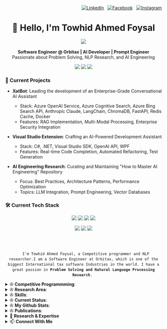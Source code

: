 <div align="right">
  <a href="https://www.linkedin.com/in/towhid-ahmed-67476818b/" target="_blank" rel="nofollow"><img alt="LinkedIn" width="22px" src="https://cdn.jsdelivr.net/npm/simple-icons@v3/icons/linkedin.svg" /></a>&nbsp;&nbsp;
  <a href="https://www.facebook.com/dreamy1001/" target="_blank" rel="nofollow"><img alt="Facebook" width="22px" src="https://cdn.jsdelivr.net/npm/simple-icons@v3/icons/facebook.svg" /></a>&nbsp;&nbsp;
  <a href="https://www.instagram.com/towhidfoysal/?hl=en" target="_blank" rel="nofollow"><img alt="Instagram" width="22px" src="https://cdn.jsdelivr.net/npm/simple-icons@v3/icons/instagram.svg" /></a>
</div>

<h1 align="center">👋 Hello, I'm Towhid Ahmed Foysal</h1>

<p align="center">
  <img src="https://media.giphy.com/media/13HgwGsXF0aiGY/giphy.gif" width="300">
</p>

<p align="center">
  <strong>Software Engineer @ Orbitax | AI Developer | Prompt Engineer</strong><br>
  Passionate about Problem Solving, NLP Research, and AI Engineering
</p>

<div align="center">
  <img src="https://img.shields.io/badge/AI-Engineer-blue?style=for-the-badge"/>
  <img src="https://img.shields.io/badge/Prompt-Engineer-green?style=for-the-badge"/>
  <img src="https://img.shields.io/badge/Software-Engineer-red?style=for-the-badge"/>
</div>

### 🔭 Current Projects

- **XatBot**: Leading the development of an Enterprise-Grade Conversational AI Assistant
  - Stack: Azure OpenAI Service, Azure Cognitive Search, Azure Bing Search API, Anthropic Claude, 
    LangChain, ChromaDB, FastAPI, Redis Cache, Docker
  - Features: RAG Implementation, Multi-Modal Processing, Enterprise Security Integration

- **Visual Studio Extension**: Crafting an AI-Powered Development Assistant
  - Stack: C#, .NET, Visual Studio SDK, OpenAI API, WPF
  - Features: Real-time Code Completion, Automated Refactoring, Test Generation

- **AI Engineering Research**: Curating and Maintaining "How to Master AI Engineering" Repository
  - Focus: Best Practices, Architecture Patterns, Performance Optimization
  - Topics: LLM Integration, Prompt Engineering, Vector Databases

### 🛠️ Current Tech Stack

<p align="center">
  <img src="https://img.shields.io/badge/Azure-0089D6?style=flat-square&logo=microsoft-azure&logoColor=white"/>
  <img src="https://img.shields.io/badge/VS_Code-007ACC?style=flat-square&logo=visual-studio-code&logoColor=white"/>
  <img src="https://img.shields.io/badge/Cursor-00ADD8?style=flat-square&logo=cursor&logoColor=white"/>
  <img src="https://img.shields.io/badge/Visual_Studio-5C2D91?style=flat-square&logo=visual-studio&logoColor=white"/>
</p>

<p align="center">
  <img src="https://img.shields.io/badge/Windows-10-292e33?style=flat-square&logo=microsoft&logoColor=ffffff">
  <img src="https://img.shields.io/badge/Linux-Ubuntu-292e33?style=flat-square&logo=Arch-Linux&logoColor=ffffff">
  <img src="https://img.shields.io/badge/BROWSER-Chrome-292e33?style=flat-square&logo=Google">
</p>

<br>
<p align="center">
  <code>
  I'm Towhid Ahmed Foysal, a Competitive programmer and NLP researcher.I am a Software Engineer at Orbitax, which is one of the biggest International tax software Industries in the world. I have a great passion in <strong>Problem Solving and Natural Language Processing Research</strong>. </code>
</p>


<details>
 <summary> ✇ <b>Competitive Programmming</b>: </summary>
<br>
<h2 align="center">ONLINE JUDGE</h2>
<p align="center">
  <a href="https://codeforces.com/profile/YoyOyoYOy000y000"><img src="https://img.shields.io/badge/Online%20Judge-Codeforces-red"> </a>
  <a href="https://codeforces.com/profile/YoyOyoYOy000y000"> <img src="https://img.shields.io/badge/id-YoyOyoYOy000y000-blueviolet"> </a>
  <a href="https://codeforces.com/contests/with/YoyOyoYOy000y000"> <img src="https://img.shields.io/badge/Total%20Contest-200-green"> </a>
  <a href="https://codeforces.com/profile/YoyOyoYOy000y000"> <img src="https://img.shields.io/badge/Problem%20Solved-797-orange"> </a>
  <a href="https://codeforces.com/profile/YoyOyoYOy000y000"> <img src="https://img.shields.io/badge/Max--rating-1868-blue"> </a>
</p>
<p align="center">
  <a href="https://uhunt.onlinejudge.org/id/888694"><img src="https://img.shields.io/badge/Online%20Judge-UVA-red"> </a>
  <a href="https://uhunt.onlinejudge.org/id/888694"> <img src="https://img.shields.io/badge/id-foysal87-blueviolet"> </a>
  <a href="https://uhunt.onlinejudge.org/id/888694"> <img src="https://img.shields.io/badge/Problem%20Solved-206-orange"> </a>
</p>
<p align="center">
  <a href="https://www.codechef.com/users/tvirussust"><img src="https://img.shields.io/badge/Online%20Judge-Codechef-red"> </a>
  <a href="https://www.codechef.com/users/tvirussust"> <img src="https://img.shields.io/badge/id-tvirussust-blueviolet"> </a>
  <a href="https://www.codechef.com/users/tvirussust"> <img src="https://img.shields.io/badge/Total%20Contest-20-green"> </a>
  <a href="https://www.codechef.com/users/tvirussust"> <img src="https://img.shields.io/badge/Problem%20Solved-24-orange"> </a>
  <a href="https://www.codechef.com/users/tvirussust"> <img src="https://img.shields.io/badge/Max--rating-1874-blue"> </a>
</p>
<p align="center">
  <a href="https://www.stopstalk.com/user/profile/t_a_f"><img src="https://img.shields.io/badge/Keep%20Tracking%20in%20StopStalk-t__a__f-red"> </a>
    <a href="https://www.stopstalk.com/user/profile/t_a_f"><img src="https://img.shields.io/badge/Total%20Problem%20solved-1241-blue"> </a>
</p>
 </details>
<details>
 <summary> ✇ <b>Research Area</b>: </summary>
<br>
<h2 align="center">RESEARCH</h2>
<p align="center">
  <img src="https://img.shields.io/badge/-Deep%20Learning-yellowgreen">
   <img src="https://img.shields.io/badge/-Machine%20Learning-orange">
  <img src="https://img.shields.io/badge/-NLP-red">
  <img src="https://img.shields.io/badge/-Basic%20Blockchain%20with%20fabrics-blue">
  <img src="https://img.shields.io/badge/-Artificial%20Intelligence-blueviolet">  
</p>
 </details>
<details>
 <summary> ✇ <b>Skills</b>: </summary>
<br>

<h2>
  <code>
    Preferred Languages
  </code>
</h2>
<br>
<p>
  <img src="views/cpp.jpg" height=40 hspace=10>
  <img src="views/java.png" height=40 hspace=10>
  <img src="views/javascript.png" height=40 hspace=10>
  <img src="views/python.png" height=40 hspace=10>
  <img src="views/sql.png" height=40 hspace=10>
</p>

<br>
<h2>
  <code>
    Integrated Development Environment(IDE)
  </code>
</h2>
<br>
<p>
  <img src="views/android_studio.png" height=40 hspace=10>
  <img src="views/codeblocks.png" height=40 hspace=10>
  <img src="views/pycharm.png" height=40 hspace=10>
  <img src="views/netbeans.png" height=40 hspace=10>
  <img src="views/sublime.svg" height=40 hspace=10>
  <img src="views/vscode.png" height=40 hspace=10>
</p>
<h2>
  <code>
    Database
  </code>
</h2>
<br>
<p>
 <img src="views/mongodb.png" height=40 hspace=10>
 <img src="views/mysql.png" height=40 hspace=10>
 <img src="views/firebase.png" height=40 hspace=10>
</p>
<h2>
  <code>
    Tools Used
  </code>
</h2>

<p>
 <img src="views/pypi.png" height=40 hspace=10>
 <img src="views/git.png" height=40 hspace=10>
 <img src="views/tensorflow.png" height=40 hspace=10>
 <img src="views/pytorch.png" height=40 hspace=10>
</p>
<br>
</details>
<details>
 <summary> ✇ <b>Current Status</b>: </summary>
<br>
- 🌱 I'm currently working on <code>XatBot - Enterprise-Grade Conversational AI Assistant</code> <br>
- 🚀 Leading development of <code>AI-Powered Visual Studio Extension</code> <br>
- 📚 Maintaining <code>How to Master AI Engineering Repository</code> <br>
- 💡 Specializing in <code>LLM Integration, RAG Systems, and Prompt Engineering</code> <br>
- 🔧 Working with <code>Azure OpenAI, LangChain, FastAPI, .NET, Docker</code> <br>
- 👯 I'm looking to collaborate on <code> Bangla NLP toolkit(sbnltk) </code> <br>
- 🕸️ Ask me about <code> Problem Solving and Deep learning </code> <br>
- 🌀 Trying to blog at <code> github </code> <br>
- 💬 You can reach me <code> towhidfoysal123@gmail.com </code> <br>
- ⚡  Gaming: COD, PUBG ,Valorant and Fall Guys

</details>
<details>
 <summary> ✇ <b>My Github Stats</b>: </summary>
<br>
<p align = "center">
  <img src = "https://github-readme-stats.vercel.app/api?username=Foysal87&show_icons=true&theme=tokyonight&include_all_commits=true&count_private=true&line_height=27">
  <img src = "https://github-readme-stats.vercel.app/api/top-langs/?username=Foysal87&hide=TeX,HTML&theme=tokyonight">
</p>
<p align="center">
<img src="https://komarev.com/ghpvc/?username=Foysal87&label=Profile%20views&color=0e75b6&style=flat" alt="Towhid Ahmed Foysal" /> </p>
</details>

<details>
 <summary> ✇ <b>Publications</b>: </summary>
<br>
<p align = "center">
 1. <a href="https://ieeexplore.ieee.org/document/9667900"> Bangla Extractive Text Summarization </a>
</p>

</details>

<details>
 <summary>🔬 <b>Research & Expertise</b></summary>
<br>
<p align="center">
  <img src="https://img.shields.io/badge/-Conversational_AI-007ACC?style=for-the-badge"/>
  <img src="https://img.shields.io/badge/-Prompt_Engineering-00ADD8?style=for-the-badge"/>
  <img src="https://img.shields.io/badge/-Deep_Learning-yellowgreen?style=for-the-badge"/>
  <img src="https://img.shields.io/badge/-NLP-red?style=for-the-badge"/>
</p>
</details>

<details>
 <summary>📫 <b>Connect With Me</b></summary>
<br>
<p align="center">
  📧 Email: towhidfoysal123@gmail.com<br>
  💼 LinkedIn: <a href="https://www.linkedin.com/in/towhid-ahmed-67476818b/">Towhid Ahmed Foysal</a>
</p>
</details>


